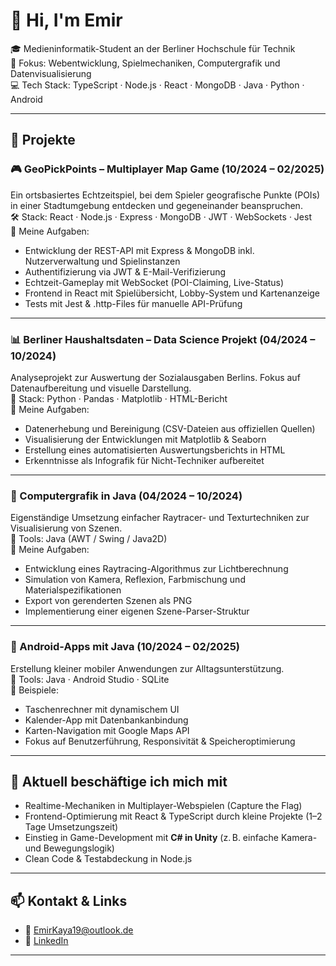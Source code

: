 # 👋 Hi, I'm Emir

🎓 Medieninformatik-Student an der Berliner Hochschule für Technik  
🧠 Fokus: Webentwicklung, Spielmechaniken, Computergrafik und Datenvisualisierung  
💻 Tech Stack: TypeScript · Node.js · React · MongoDB · Java · Python · Android

---

## 🚀 Projekte

### 🎮 GeoPickPoints – Multiplayer Map Game (10/2024 – 02/2025)
Ein ortsbasiertes Echtzeitspiel, bei dem Spieler geografische Punkte (POIs) in einer Stadtumgebung entdecken und gegeneinander beanspruchen.  
🛠 Stack: React · Node.js · Express · MongoDB · JWT · WebSockets · Jest  
🔧 Meine Aufgaben:
- Entwicklung der REST-API mit Express & MongoDB inkl. Nutzerverwaltung und Spielinstanzen
- Authentifizierung via JWT & E-Mail-Verifizierung
- Echtzeit-Gameplay mit WebSocket (POI-Claiming, Live-Status)
- Frontend in React mit Spielübersicht, Lobby-System und Kartenanzeige
- Tests mit Jest & .http-Files für manuelle API-Prüfung

---

### 📊 Berliner Haushaltsdaten – Data Science Projekt (04/2024 – 10/2024)
Analyseprojekt zur Auswertung der Sozialausgaben Berlins. Fokus auf Datenaufbereitung und visuelle Darstellung.  
🧪 Stack: Python · Pandas · Matplotlib · HTML-Bericht  
🔧 Meine Aufgaben:
- Datenerhebung und Bereinigung (CSV-Dateien aus offiziellen Quellen)
- Visualisierung der Entwicklungen mit Matplotlib & Seaborn
- Erstellung eines automatisierten Auswertungsberichts in HTML
- Erkenntnisse als Infografik für Nicht-Techniker aufbereitet

---

### 🎨 Computergrafik in Java (04/2024 – 10/2024)
Eigenständige Umsetzung einfacher Raytracer- und Texturtechniken zur Visualisierung von Szenen.  
📐 Tools: Java (AWT / Swing / Java2D)  
🔧 Meine Aufgaben:
- Entwicklung eines Raytracing-Algorithmus zur Lichtberechnung
- Simulation von Kamera, Reflexion, Farbmischung und Materialspezifikationen
- Export von gerenderten Szenen als PNG
- Implementierung einer eigenen Szene-Parser-Struktur

---

### 📱 Android-Apps mit Java (10/2024 – 02/2025)
Erstellung kleiner mobiler Anwendungen zur Alltagsunterstützung.  
🧩 Tools: Java · Android Studio · SQLite  
🔧 Beispiele:
- Taschenrechner mit dynamischem UI
- Kalender-App mit Datenbankanbindung
- Karten-Navigation mit Google Maps API
- Fokus auf Benutzerführung, Responsivität & Speicheroptimierung


---

## 🧠 Aktuell beschäftige ich mich mit

- Realtime-Mechaniken in Multiplayer-Webspielen (Capture the Flag)  
- Frontend-Optimierung mit React & TypeScript durch kleine Projekte (1–2 Tage Umsetzungszeit)  
- Einstieg in Game-Development mit **C# in Unity** (z. B. einfache Kamera- und Bewegungslogik)  
- Clean Code & Testabdeckung in Node.js  


---

## 📫 Kontakt & Links

- 📧 EmirKaya19@outlook.de
- 💼 [LinkedIn](https://www.linkedin.com/in/emir-kaya-5b6a82323)

---

